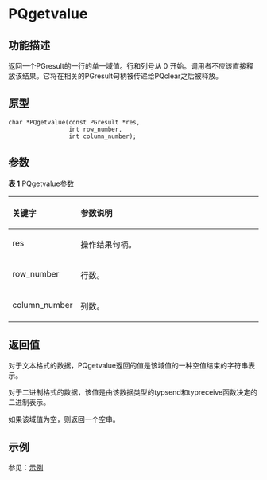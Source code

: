 # PQgetvalue<a name="ZH-CN_TOPIC_0242380699"></a>

## 功能描述<a name="zh-cn_topic_0059778058_sa9bd6e837fd4458199f7b677e876f4a9"></a>

返回一个PGresult的一行的单一域值。行和列号从 0 开始。调用者不应该直接释放该结果。它将在相关的PGresult句柄被传递给PQclear之后被释放。

## 原型<a name="zh-cn_topic_0059778058_s311ac101dcb74b3abb5b3d2ee9781c2c"></a>

```
char *PQgetvalue(const PGresult *res,
                 int row_number,
                 int column_number);
```

## 参数<a name="zh-cn_topic_0059778058_s3488a4902c544a86ae94d239d63e21a9"></a>

**表 1** PQgetvalue参数

<a name="zh-cn_topic_0059778058_t753453111a55495490879cf0a4b36cf6"></a>
<table><thead align="left"><tr id="zh-cn_topic_0059778058_r91a64b4bccf441acbcb74615b079d506"><th class="cellrowborder" valign="top" width="23.27%" id="mcps1.2.3.1.1"><p id="zh-cn_topic_0059778058_a1cfb85f5e73d458d816d5f5b5e9538cd"><a name="zh-cn_topic_0059778058_a1cfb85f5e73d458d816d5f5b5e9538cd"></a><a name="zh-cn_topic_0059778058_a1cfb85f5e73d458d816d5f5b5e9538cd"></a><strong id="zh-cn_topic_0059778058_a471452b4ce36463d9fbbad2b44ea3b2d"><a name="zh-cn_topic_0059778058_a471452b4ce36463d9fbbad2b44ea3b2d"></a><a name="zh-cn_topic_0059778058_a471452b4ce36463d9fbbad2b44ea3b2d"></a>关键字</strong></p>
</th>
<th class="cellrowborder" valign="top" width="76.73%" id="mcps1.2.3.1.2"><p id="zh-cn_topic_0059778058_a644b26f36c9f43c7976f5726d8459b5c"><a name="zh-cn_topic_0059778058_a644b26f36c9f43c7976f5726d8459b5c"></a><a name="zh-cn_topic_0059778058_a644b26f36c9f43c7976f5726d8459b5c"></a><strong id="zh-cn_topic_0059778058_a0eca439d6c7b46918ec38642b1d660c0"><a name="zh-cn_topic_0059778058_a0eca439d6c7b46918ec38642b1d660c0"></a><a name="zh-cn_topic_0059778058_a0eca439d6c7b46918ec38642b1d660c0"></a>参数说明</strong></p>
</th>
</tr>
</thead>
<tbody><tr id="zh-cn_topic_0059778058_r0fe9aba8e62e47b6a77a6512e40e19bc"><td class="cellrowborder" valign="top" width="23.27%" headers="mcps1.2.3.1.1 "><p id="p1055674764215"><a name="p1055674764215"></a><a name="p1055674764215"></a>res</p>
</td>
<td class="cellrowborder" valign="top" width="76.73%" headers="mcps1.2.3.1.2 "><p id="p13897154573014"><a name="p13897154573014"></a><a name="p13897154573014"></a>操作结果句柄。</p>
</td>
</tr>
<tr id="row132562545428"><td class="cellrowborder" valign="top" width="23.27%" headers="mcps1.2.3.1.1 "><p id="p172561354194217"><a name="p172561354194217"></a><a name="p172561354194217"></a>row_number</p>
</td>
<td class="cellrowborder" valign="top" width="76.73%" headers="mcps1.2.3.1.2 "><p id="p112561954114212"><a name="p112561954114212"></a><a name="p112561954114212"></a>行数。</p>
</td>
</tr>
<tr id="row21181859174214"><td class="cellrowborder" valign="top" width="23.27%" headers="mcps1.2.3.1.1 "><p id="p15118359134213"><a name="p15118359134213"></a><a name="p15118359134213"></a>column_number</p>
</td>
<td class="cellrowborder" valign="top" width="76.73%" headers="mcps1.2.3.1.2 "><p id="p1118859134210"><a name="p1118859134210"></a><a name="p1118859134210"></a>列数。</p>
</td>
</tr>
</tbody>
</table>

## 返回值<a name="zh-cn_topic_0059778058_s8136c512ac4e4481a73d8640d73d26d2"></a>

对于文本格式的数据，PQgetvalue返回的值是该域值的一种空值结束的字符串表示。

对于二进制格式的数据，该值是由该数据类型的typsend和typreceive函数决定的二进制表示。

如果该域值为空，则返回一个空串。

## 示例<a name="zh-cn_topic_0059778058_sb7bc1f5b242e441583cf7237bb33199b"></a>

参见：[示例](示例-3.md)


